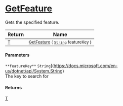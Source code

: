 # [GetFeature](./Signature-100663438.md)

Gets the specified feature.

| Return | Name | 
| --- | --- | 
| <sub>[T](./Signature-100663438.md)</sub>| <sub>[GetFeature](./Signature-100663438.md) ( [`String`](https://docs.microsoft.com/en-us/dotnet/api/System.String) featureKey )</sub>| <br>


#### Parameters
`**featureKey**`  `String`](https://docs.microsoft.com/en-us/dotnet/api/System.String)<br>The key to search for
#### Returns
[T](./Signature-100663438.md)